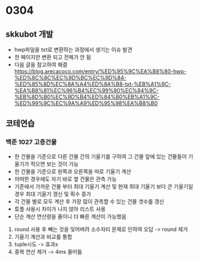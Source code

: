 # 0304

## skkubot 개발
- hwp파일을 txt로 변환하는 과정에서 생기는 이슈 발견
- 한 페이지만 변환 되고 전체가 안 됨
- 다음 글을 참고하여 해결
  https://blog.arecacoco.com/entry/%ED%95%9C%EA%B8%80-hwp-%ED%8C%8C%EC%9D%BC%EC%9D%84-%ED%85%8D%EC%8A%A4%ED%8A%B8-txt-%EB%A1%9C-%EA%B8%81%EC%96%B4%EC%99%80%EC%84%9C-%EB%8D%B0%EC%9D%B4%ED%84%B0%EB%A1%9C-%ED%99%9C%EC%9A%A9%ED%95%98%EA%B8%B0

## 코테연습
### 백준 1027 고층건물
- 한 건물을 기준으로 다른 건물 간의 기울기를 구하여 그 건물 앞에 있는 건물들이 기울기가 작으면 보는 것이 가능
- 한 건물을 기준으로 왼쪽과 오른쪽을 따로 기울기 계산
- 어떠한 경우에도 자기 바로 옆 건물은 관측 가능
- 기준에서 가까운 건물 부터 최대 기울기 계산 및 현재 최대 기울기 보다 큰 기울기일 경우 최대 기울기 갱신 및 획수 증가
- 각 건물 별로 모두 계산 후 가장 많이 관측할 수 있는 건물 갯수를 갱신
- 튜플 사용시 차이가 나지 않아 리스트 사용
- 단순 계산 연산량을 줄이니 더 빠른 계산이 가능했음

1. round 사용 후 빼는 것을 잊어버려 소수자리 문제로 인하여 오답 -> round 제거
2. 기울기 계산과 비교를 통합
3. tuple시도 -> 효과x
4. 중복 연산 제거 -> 4ms 줄어듦
